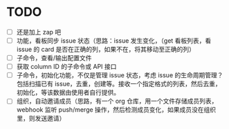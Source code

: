 # TODO

- [ ] 还是加上 zap 吧
- [ ] 功能，看板同步 issue 状态（思路：issue 发生变化，（get 看板列表，看 issue 的 card 是否在正确的列，如果不在，将其移动至正确的列）
- [ ] 子命令，查看/输出配置文件
- [ ] 获取 column ID 的子命令或 API 接口
- [ ] 子命令，初始化功能，不仅是管理 issue 状态，考虑 issue 的生命周期管理？包括扫描已有 issue，去重，创建等。接收一个指定格式的列表，然后去重，初始化，等该数据由使用者自行提供。
- [ ] 组织，自动邀请成员（思路，有一个 org 仓库，用一个文件存储成员列表，webhook 监听 push/merge 操作，然后检测成员变化，如果成员没在组织里，则发送邀请）
